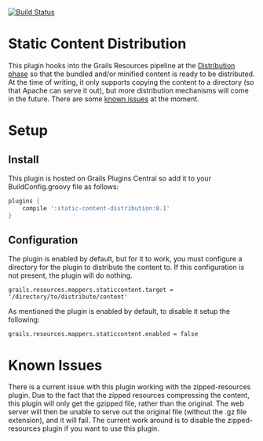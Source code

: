 [![Build Status](https://travis-ci.org/Sensis/static-content-distribution.png?branch=master)](https://travis-ci.org/Sensis/static-content-distribution)

Static Content Distribution
===========================

This plugin hooks into the Grails Resources pipeline at the [Distribution phase](http://grails-plugins.github.io/grails-resources/guide/6.%20Creating%20custom%20mappers.html#6.2%20Mapper%20phases%20and%20priority) so that the bundled and/or minified content is ready to be distributed.  At the time of writing, it only supports copying the content to a directory (so that Apache can serve it out), but more distribution mechanisms will come in the future. There are some [known issues](#known-issues) at the moment.

Setup
=====

Install
-------
This plugin is hosted on Grails Plugins Central so add it to your BuildConfig.groovy file as follows:

```groovy
plugins {
    compile ':static-content-distribution:0.1'
}
```

Configuration
-------------
The plugin is enabled by default, but for it to work, you must configure a directory for the plugin to distribute the content to.  If this configuration is not present, the plugin will do nothing.

```
grails.resources.mappers.staticcontent.target = '/directory/to/distribute/content'
```

As mentioned the plugin is enabled by default, to disable it setup the following:

```
grails.resources.mappers.staticcontent.enabled = false
```

Known Issues
============
There is a current issue with this plugin working with the zipped-resources plugin.  Due to the fact that the zipped resources compressing the content, this plugin will only get the gzipped file, rather than the original.  The web server will then be unable to serve out the original file (without the .gz file extension), and it will fail.  The current work around is to disable the zipped-resources plugin if you want to use this plugin.
